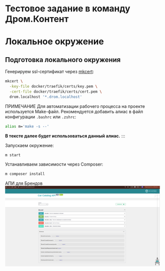 # Тестовое задание в команду Дром.Контент

# Локальное окружение
## Подготовка локального окружения

Генерируем ssl-сертификат через [mkcert](https://github.com/FiloSottile/mkcert):

```bash
mkcert \
  -key-file docker/traefik/certs/key.pem \
  -cert-file docker/traefik/certs/cert.pem \
  drom.localhost '*.drom.localhost'
```

ПРИМЕЧАНИЕ
Для автоматизации рабочего процесса на проекте используется Make-файл.
Рекомендуется добавить алиас в файл конфигурации `.bashrc` или `.zshrc`:

```bash
alias m='make -s --'
```

**В тексте далее будет использоваться данный алиас.**
:::

Запускаем окружение:

```bash
m start
```
Устанавливаем зависимости через Composer:
```bash
m composer install
```

АПИ для Брендов
![brand-api.png](/docs/image/brand-api.png)
